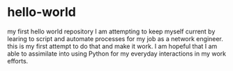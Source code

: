 # hello-world
my first hello world repository
I am attempting to keep myself current by learing to script and automate processes for my job as a network engineer. this is my first attempt to do that and make it work.  I am hopeful that I am able to assimilate into using Python for my everyday interactions in my work efforts.  
